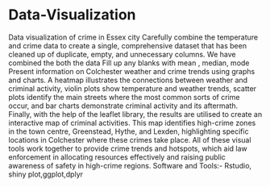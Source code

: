 # Data-Visualization
Data visualization of crime in Essex city
Carefully combine the temperature and crime data to create a single, comprehensive dataset that has been cleaned up of duplicate, empty, and unnecessary columns. We have combined the both the data Fill up any blanks with mean , median, mode Present information on Colchester weather and crime trends using graphs and charts. A heatmap illustrates the connections between weather and criminal activity, violin plots show temperature and weather trends, scatter plots identify the main streets where the most common sorts of crime occur, and bar charts demonstrate criminal activity and its aftermath. Finally, with the help of the leaflet library, the results are utilised to create an interactive map of criminal activities. This map identifies high-crime zones in the town centre, Greenstead, Hythe, and Lexden, highlighting specific locations in Colchester where these crimes take place. All of these visual tools work together to provide crime trends and hotspots, which aid law enforcement in allocating resources effectively and raising public awareness of safety in high-crime regions.
Software and Tools:- Rstudio, shiny plot,ggplot,dplyr
